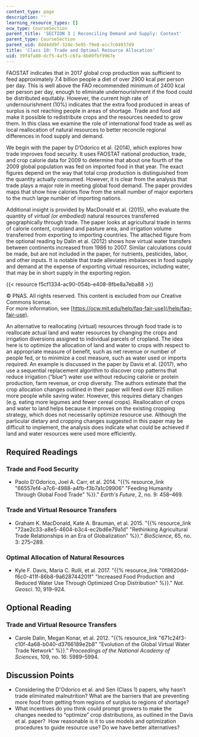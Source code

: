 ```yaml
---
content_type: page
description: ''
learning_resource_types: []
ocw_type: CourseSection
parent_title: 'SECTION 3 | Reconciling Demand and Supply: Context'
parent_type: CourseSection
parent_uid: 8dd4dd9f-324e-5e95-79e8-ecc7c04937d9
title: 'Class 10: Trade and Optimal Resource Allocation'
uid: 39f4fa80-dcf5-4af5-c6fa-6b09fbf9967e
---
```


FAOSTAT indicates that in 2017 global crop production was sufficient to feed approximately 7.4 billion people a diet of over 2900 kcal per person per day. This is well above the FAO recommended minimum of 2400 kcal per person per day, enough to eliminate undernourishment if the food could be distributed equitably. However, the current high rate of undernourishment (10%) indicates that the extra food produced in areas of surplus is not reaching people in areas of shortage. Trade and food aid make it possible to redistribute crops and the resources needed to grow them. In this class we examine the role of international food trade as well as local reallocation of natural resources to better reconcile regional differences in food supply and demand.

We begin with the paper by D’Odorico et al. (2014), which explores how trade improves food security. It uses FAOSTAT national production, trade, and crop calorie data for 2009 to determine that about one fourth of the 2009 global population was fed on imported food in that year. The exact figures depend on the way that total crop production is distinguished from the quantity actually consumed. However, it is clear from the analysis that trade plays a major role in meeting global food demand. The paper provides maps that show how calories flow from the small number of major exporters to the much large number of importing nations.

Additional insight is provided by MacDonald et al. (2015), who evaluate the quantity of _virtual (or embodied)_ natural resources transferred geographically through trade. The paper looks at agricultural trade in terms of calorie content, cropland and pasture area, and irrigation volume transferred from exporting to importing countries. The attached figure from the optional reading by Dalin et al. (2012) shows how virtual water transfers between continents increased from 1986 to 2007. Similar calculations could be made, but are not included in the paper, for nutrients, pesticides, labor, and other inputs. It is notable that trade alleviates imbalances in food supply and demand at the expense of exporting virtual resources, including water, that may be in short supply in the exporting region.

{{< resource f5cf1334-ac90-054b-e408-8fbe8a7eba88 >}}

© PNAS. All rights reserved. This content is excluded from our Creative Commons license.  
For more information, see [https://ocw.mit.edu/help/faq-fair-use](/help/faq-fair-use).

An alternative to reallocating (virtual) resources through food trade is to reallocate actual land and water resources by changing the crops and irrigation diversions assigned to individual parcels of cropland. The idea here is to optimize the allocation of land and water to crops with respect to an appropriate measure of benefit, such as net revenue or number of people fed, or to minimize a cost measure, such as water used or imports required. An example is discussed in the paper by Davis et al. (2017), who use a sequential replacement algorithm to discover crop patterns that reduce irrigation (“blue”) water use without reducing calorie or protein production, farm revenue, or crop diversity. The authors estimate that the crop allocation changes outlined in their paper will feed over 825 million more people while saving water. However, this requires dietary changes (e.g. eating more legumes and fewer cereal crops). Reallocation of crops and water to land helps because it improves on the existing cropping strategy, which does not necessarily optimize resource use. Although the particular dietary and cropping changes suggested in this paper may be difficult to implement, the analysis does indicate what could be achieved if land and water resources were used more efficiently.

Required Readings
-----------------

### Trade and Food Security

*   Paolo D'Odorico, Joel A. Carr, et al. 2014. "{{% resource_link "66557ef4-a7c6-4988-a4fb-f3b7a1c09906" "Feeding Humanity Through Global Food Trade" %}}." _Earth's Future_, 2, no. 9: 458–469.

### Trade and Virtual Resource Transfers

*   Graham K. MacDonald, Kate A. Brauman, et al. 2015. "{{% resource_link "72ae2c33-a8e5-4604-b3c4-ec2bd6e79a1d" "Rethinking Agricultural Trade Relationships in an Era of Globalization" %}}." _BioScience_, 65, no. 3: 275–289.

### Optimal Allocation of Natural Resources

*   Kyle F. Davis, Maria C. Rulli, et al. 2017. "{{% resource_link "0f8620dd-f6c0-411f-86b8-9a628744201f" "Increased Food Production and Reduced Water Use Through Optimized Crop Distribution" %}}." _Nat. Geosci_. 10, 919–924.

Optional Reading
----------------

### Trade and Virtual Resource Transfers

*   Carole Dalin, Megan Konar, et al. 2012. "{{% resource_link "671c24f3-c10f-4a68-b040-d3766189e2b8" "Evolution of the Global Virtual Water Trade Network" %}}." _Proceedings of the National Academy of Sciences_, 109, no. 16: 5989–5994.

Discussion Points
-----------------

*   Considering the D'Odorico et al. and Sen (Class 1) papers, why hasn’t trade eliminated malnutrition? What are the barriers that are preventing more food from getting from regions of surplus to regions of shortage?
*   What incentives do you think could prompt growers to make the changes needed to “optimize” crop distributions, as outlined in the Davis et al. paper?  How reasonable is it to use models and optimization procedures to guide resource use? Do we have better alternatives?